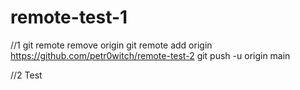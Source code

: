 # remote-test-1

//1
git remote remove origin
git remote add origin https://github.com/petr0witch/remote-test-2
git push -u origin main

//2
Test
